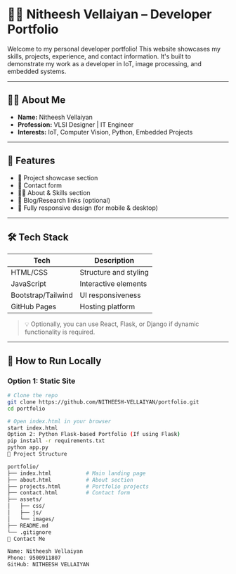 # 🧑‍💻 Nitheesh Vellaiyan – Developer Portfolio

Welcome to my personal developer portfolio! This website showcases my skills, projects, experience, and contact information. It's built to demonstrate my work as a developer in IoT, image processing, and embedded systems.

---

## 👨‍💼 About Me

- **Name:** Nitheesh Vellaiyan  
- **Profession:** VLSI Designer | IT Engineer  
- **Interests:** IoT, Computer Vision, Python, Embedded Projects

---

## 🌟 Features

- 📂 Project showcase section
- 📧 Contact form
- 🧑‍🎓 About & Skills section
- 🧠 Blog/Research links (optional)
- 📱 Fully responsive design (for mobile & desktop)

---

## 🛠 Tech Stack

| Tech        | Description                         |
|-------------|-------------------------------------|
| HTML/CSS    | Structure and styling               |
| JavaScript  | Interactive elements                |
| Bootstrap/Tailwind | UI responsiveness           |
| GitHub Pages | Hosting platform                   |

> 💡 Optionally, you can use React, Flask, or Django if dynamic functionality is required.

---

## 🚀 How to Run Locally

### Option 1: Static Site

```bash
# Clone the repo
git clone https://github.com/NITHEESH-VELLAIYAN/portfolio.git
cd portfolio

# Open index.html in your browser
start index.html
Option 2: Python Flask-based Portfolio (If using Flask)
pip install -r requirements.txt
python app.py
📂 Project Structure

portfolio/
├── index.html           # Main landing page
├── about.html           # About section
├── projects.html        # Portfolio projects
├── contact.html         # Contact form
├── assets/
│   ├── css/
│   ├── js/
│   └── images/
├── README.md
└── .gitignore
📧 Contact Me

Name: Nitheesh Vellaiyan
Phone: 9500911807
GitHub: NITHEESH VELLAIYAN
